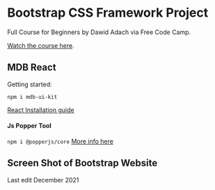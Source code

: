 # Bootstrap CSS Framework Project

Full Course for Beginners by Dawid Adach via Free Code Camp. 

[Watch the course here](https://www.youtube.com/embed/-qfEOE4vtxE).

## MDB React

Getting started:

`npm i mdb-ui-kit`

[React Installation guide](https://mdbootstrap.com/docs/b5/react/getting-started/installation/)


#### Js Popper Tool
` npm i @popperjs/core `
[More info here](https://popper.js.org)


## Screen Shot of Bootstrap Website


Last edit December 2021
